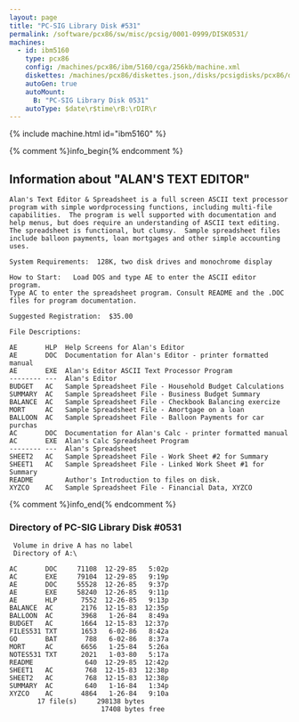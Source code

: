 ```yaml
---
layout: page
title: "PC-SIG Library Disk #531"
permalink: /software/pcx86/sw/misc/pcsig/0001-0999/DISK0531/
machines:
  - id: ibm5160
    type: pcx86
    config: /machines/pcx86/ibm/5160/cga/256kb/machine.xml
    diskettes: /machines/pcx86/diskettes.json,/disks/pcsigdisks/pcx86/diskettes.json
    autoGen: true
    autoMount:
      B: "PC-SIG Library Disk 0531"
    autoType: $date\r$time\rB:\rDIR\r
---
```


{% include machine.html id="ibm5160" %}

{% comment %}info_begin{% endcomment %}

## Information about "ALAN'S TEXT EDITOR"

    Alan's Text Editor & Spreadsheet is a full screen ASCII text processor
    program with simple wordprocessing functions, including multi-file
    capabilities.  The program is well supported with documentation and
    help menus, but does require an understanding of ASCII text editing.
    The spreadsheet is functional, but clumsy.  Sample spreadsheet files
    include balloon payments, loan mortgages and other simple accounting
    uses.
    
    System Requirements:  128K, two disk drives and monochrome display
    
    How to Start:   Load DOS and type AE to enter the ASCII editor program.
    Type AC to enter the spreadsheet program. Consult README and the .DOC
    files for program documentation.
    
    Suggested Registration:  $35.00
    
    File Descriptions:
    
    AE       HLP  Help Screens for Alan's Editor
    AE       DOC  Documentation for Alan's Editor - printer formatted manual
    AE       EXE  Alan's Editor ASCII Text Processor Program
    -------- ---  Alan's Editor
    BUDGET   AC   Sample Spreadsheet File - Household Budget Calculations
    SUMMARY  AC   Sample Spreadsheet File - Business Budget Summary
    BALANCE  AC   Sample Spreadsheet File - Checkbook Balancing exercize
    MORT     AC   Sample Spreadsheet File - Amortgage on a loan
    BALLOON  AC   Sample Spreadsheet File - Balloon Payments for car purchas
    AC       DOC  Documentation for Alan's Calc - printer formatted manual
    AC       EXE  Alan's Calc Spreadsheet Program
    -------- ---  Alan's Spreadsheet
    SHEET2   AC   Sample Spreadsheet File - Work Sheet #2 for Summary
    SHEET1   AC   Sample Spreadsheet File - Linked Work Sheet #1 for Summary
    README        Author's Introduction to files on disk.
    XYZCO    AC   Sample Spreadsheet File - Financial Data, XYZCO
{% comment %}info_end{% endcomment %}


### Directory of PC-SIG Library Disk #0531

     Volume in drive A has no label
     Directory of A:\

    AC       DOC     71108  12-29-85   5:02p
    AC       EXE     79104  12-29-85   9:19p
    AE       DOC     55528  12-26-85   9:37p
    AE       EXE     58240  12-26-85   9:11p
    AE       HLP      7552  12-26-85   9:13p
    BALANCE  AC       2176  12-15-83  12:35p
    BALLOON  AC       3968   1-26-84   8:49a
    BUDGET   AC       1664  12-15-83  12:37p
    FILES531 TXT      1653   6-02-86   8:42a
    GO       BAT       788   6-02-86   8:37a
    MORT     AC       6656   1-25-84   5:26a
    NOTES531 TXT      2021   1-03-80   5:17a
    README             640  12-29-85  12:42p
    SHEET1   AC        768  12-15-83  12:38p
    SHEET2   AC        768  12-15-83  12:38p
    SUMMARY  AC        640   1-16-84   1:34p
    XYZCO    AC       4864   1-26-84   9:10a
           17 file(s)     298138 bytes
                           17408 bytes free
